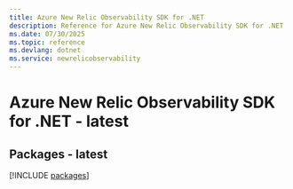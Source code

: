 ```yaml
---
title: Azure New Relic Observability SDK for .NET
description: Reference for Azure New Relic Observability SDK for .NET
ms.date: 07/30/2025
ms.topic: reference
ms.devlang: dotnet
ms.service: newrelicobservability
---
```

# Azure New Relic Observability SDK for .NET - latest
## Packages - latest
[!INCLUDE [packages](new-relic-observability-index.md)]